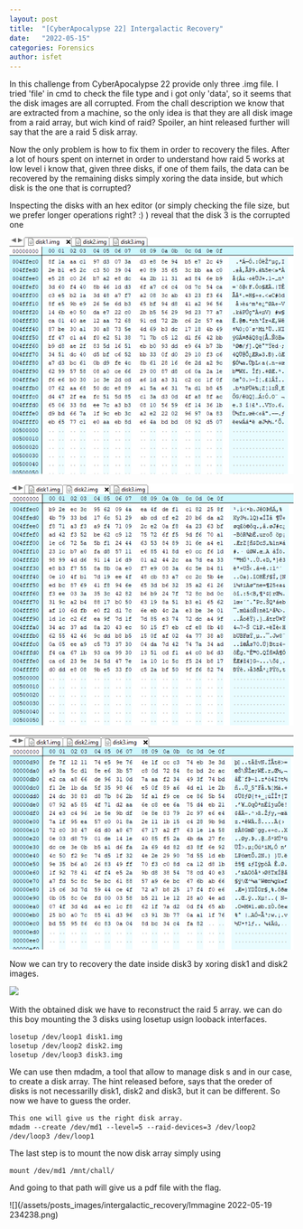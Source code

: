 ```yaml
---
layout: post
title:  "[CyberApocalypse 22] Intergalactic Recovery"
date:   "2022-05-15"
categories: Forensics
author: isfet
---
```


In this challenge from CyberApocalypse 22 provide only three .img file. 
I tried 'file' in cmd to check the file type and i got only 'data', so it seems that the disk images are all corrupted. From the chall description we know that are extracted from a machine, so the only idea is that they are all disk image from a raid array, but wich kind of raid? Spoiler, an hint released further will say that the are a raid 5 disk array.

Now the only problem is how to fix them in order to recovery the files. After a lot of hours spent on internet in order to understand how raid 5 works at low level i know that, given three disks, if one of them fails, the data can be recovered by the remaining disks simply xoring the data inside, but which disk is the one that is corrupted?

Inspecting the disks with an hex editor (or simply checking the file size, but we prefer longer operations right? :) ) reveal that the disk 3 is the corrupted one

![](/assets/posts_images/intergalactic_recovery/disk1.png)

![](/assets/posts_images/intergalactic_recovery/disk2.png)

![](/assets/posts_images/intergalactic_recovery/disk3.png)

Now we can try to recovery the date inside disk3 by xoring disk1 and disk2 images.

![](/assets/posts_images/intergalactic_recovery/XorFiles.png)

With the obtained disk we have to reconstruct the raid 5 array. we can do this boy mounting the 3 disks using losetup usign looback interfaces.

```
losetup /dev/loop1 disk1.img
losetup /dev/loop2 disk2.img
losetup /dev/loop3 disk3.img
```

We can use then mdadm, a tool that allow to manage disk s and in our case, to create a disk array. The hint released before, says that the oreder of disks is not necessarilly disk1, disk2 and disk3, but it can be different. So now we have to guess the order.

```
This one will give us the right disk array.
mdadm --create /dev/md1 --level=5 --raid-devices=3 /dev/loop2 /dev/loop3 /dev/loop1 
```

The last step is to mount the now disk array simply using 

```
mount /dev/md1 /mnt/chall/
```

And going to that path will give us a pdf file with the flag.

![](/assets/posts_images/intergalactic_recovery/Immagine 2022-05-19 234238.png)
